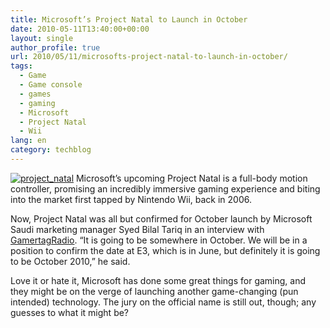 ```yaml
---
title: Microsoft’s Project Natal to Launch in October
date: 2010-05-11T13:40:00+00:00
layout: single
author_profile: true
url: 2010/05/11/microsofts-project-natal-to-launch-in-october/
tags:
  - Game
  - Game console
  - games
  - gaming
  - Microsoft
  - Project Natal
  - Wii
lang: en
category: techblog
---
```

[![project_natal](http://lh3.ggpht.com/_vaUVXcmC3OI/S-lXUzvmSQI/AAAAAAAACGs/o0KsUVTj8h4/project_natal_thumb%5B3%5D.jpg?imgmax=800 "project_natal")](http://lh4.ggpht.com/_vaUVXcmC3OI/S-lXSLUujCI/AAAAAAAACGo/7pWqv5TWMhg/s1600-h/project_natal%5B5%5D.jpg) Microsoft’s upcoming Project Natal is a full-body motion controller, promising an incredibly immersive gaming experience and biting into the market first tapped by Nintendo Wii, back in 2006. 

Now, Project Natal was all but confirmed for October launch by Microsoft Saudi marketing manager Syed Bilal Tariq in an interview with [GamertagRadio](http://www.gamertagradio.com/cmps_index.php). “It is going to be somewhere in October. We will be in a position to confirm the date at E3, which is in June, but definitely it is going to be October 2010,” he said. 

Love it or hate it, Microsoft has done some great things for gaming, and they might be on the verge of launching another game-changing (pun intended) technology. The jury on the official name is still out, though; any guesses to what it might be?